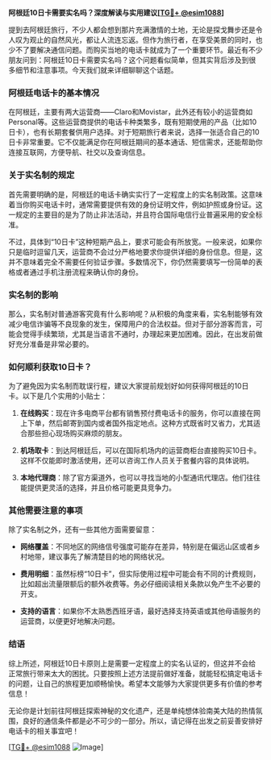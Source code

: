 **阿根廷10日卡需要实名吗？深度解读与实用建议[[TG💪+ @esim1088](https://t.me/s/esim1088)]**

提到去阿根廷旅行，不少人都会想到那片充满激情的土地，无论是探戈舞步还是令人叹为观止的自然风光，都让人流连忘返。但作为旅行者，在享受美景的同时，也少不了要解决通信问题。而购买当地的电话卡就成为了一个重要环节。最近有不少朋友问到：阿根廷10日卡需要实名吗？这个问题看似简单，但其实背后涉及到很多细节和注意事项。今天我们就来详细聊聊这个话题。

### 阿根廷电话卡的基本情况

在阿根廷，主要有两大运营商——Claro和Movistar，此外还有较小的运营商如Personal等。这些运营商提供的电话卡种类繁多，既有短期使用的产品（比如10日卡），也有长期套餐供用户选择。对于短期旅行者来说，选择一张适合自己的10日卡非常重要。它不仅能满足你在阿根廷期间的基本通话、短信需求，还能帮助你连接互联网，方便导航、社交以及查询信息。

### 关于实名制的规定

首先需要明确的是，阿根廷的电话卡确实实行了一定程度上的实名制政策。这意味着当你购买电话卡时，通常需要提供有效的身份证明文件，例如护照或身份证。这一规定的主要目的是为了防止非法活动，并且符合国际电信行业普遍采用的安全标准。

不过，具体到“10日卡”这种短期产品上，要求可能会有所放宽。一般来说，如果你只是临时逗留几天，运营商不会过分严格地要求你提供详细的身份信息。但是，这并不意味着完全不需要任何验证步骤。多数情况下，你仍然需要填写一份简单的表格或者通过手机注册流程来确认你的身份。

### 实名制的影响

那么，实名制对普通游客究竟有什么影响呢？从积极的角度来看，实名制能够有效减少电信诈骗等不良现象的发生，保障用户的合法权益。但对于部分游客而言，可能会觉得手续繁琐，尤其是当语言不通时，办理起来更加困难。因此，在出发前做好充分准备是非常必要的。

### 如何顺利获取10日卡？

为了避免因为实名制而耽误行程，建议大家提前规划好如何获得阿根廷的10日卡。以下是几个实用的小贴士：

1. **在线购买**：现在许多电商平台都有销售预付费电话卡的服务，你可以直接在网上下单，然后邮寄到国内或者国外指定地点。这种方式既省时又省力，尤其适合那些担心现场购买麻烦的朋友。
   
2. **机场取卡**：到达阿根廷后，可以在国际机场内的运营商柜台直接购买10日卡。这样不仅能即时激活使用，还可以咨询工作人员关于套餐内容的具体说明。

3. **本地代理商**：除了官方渠道外，也可以寻找当地的小型通讯代理店。他们往往能提供更灵活的选择，并且价格可能更具竞争力。

### 其他需要注意的事项

除了实名制之外，还有一些其他方面需要留意：

- **网络覆盖**：不同地区的网络信号强度可能存在差异，特别是在偏远山区或者乡村地带，建议事先了解清楚目的地的网络状况。
  
- **费用明细**：虽然标榜“10日卡”，但实际使用过程中可能会有不同的计费规则，比如超出流量限额后的额外收费等。务必仔细阅读相关条款以免产生不必要的开支。

- **支持的语言**：如果你不太熟悉西班牙语，最好选择支持英语或其他母语服务的运营商，以便更好地解决问题。

### 结语

综上所述，阿根廷10日卡原则上是需要一定程度上的实名认证的，但这并不会给正常旅行带来太大的困扰。只要按照上述方法提前做好准备，就能轻松搞定电话卡的问题，让自己的旅程更加顺畅愉快。希望本文能够为大家提供更多有价值的参考信息！

无论你是计划前往阿根廷探索神秘的文化遗产，还是单纯想体验南美大陆的热情氛围，良好的通信条件都是必不可少的一部分。所以，请记得在出发之前妥善安排好电话卡的相关事宜吧！

[[TG💪+ @esim1088](https://t.me/s/esim1088) ![Image](https://i.postimg.cc/4NQfJmqS/Snipaste-2025-05-13-00-14-12.png)]